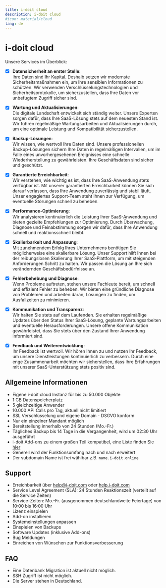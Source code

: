 ```yaml
---
title: i-doit cloud
description: i-doit cloud
#icon: material/cloud
lang: de
---
```


# i-doit cloud

Unsere Services im Überblick:

-   [x] **Datensicherheit an erster Stelle**:<br> Ihre Daten sind Ihr Kapital. Deshalb setzen wir modernste Sicherheitsmaßnahmen ein, um Ihre sensiblen Informationen zu schützen. Wir verwenden Verschlüsselungstechnologien und Sicherheitsprotokolle, um sicherzustellen, dass Ihre Daten vor unbefugtem Zugriff sicher sind.

-   [x] **Wartung und Aktualisierungen**:<br> Die digitale Landschaft entwickelt sich ständig weiter. Unsere Experten sorgen dafür, dass Ihre SaaS-Lösung stets auf dem neuesten Stand ist. Wir führen regelmäßige Wartungsarbeiten und Aktualisierungen durch, um eine optimale Leistung und Kompatibilität sicherzustellen.

-   [x] **Backup-Lösungen**:<br> Wir wissen, wie wertvoll Ihre Daten sind. Unsere professionellen Backup-Lösungen sichern Ihre Daten in regelmäßigen Intervallen, um im Falle eines unvorhergesehenen Ereignisses eine schnelle Wiederherstellung zu gewährleisten. Ihre Geschäftsdaten sind sicher und geschützt.

-   [x] **Garantierte Erreichbarkeit**:<br> Wir verstehen, wie wichtig es ist, dass Ihre SaaS-Anwendung stets verfügbar ist. Mit unserer garantierten Erreichbarkeit können Sie sich darauf verlassen, dass Ihre Anwendung zuverlässig und stabil läuft. Unser engagiertes Support-Team steht Ihnen zur Verfügung, um eventuelle Störungen schnell zu beheben.

-   [x] **Performance-Optimierung**:<br> Wir analysieren kontinuierlich die Leistung Ihrer SaaS-Anwendung und bieten gezielte Empfehlungen zur Optimierung. Durch Überwachung, Diagnose und Feinabstimmung sorgen wir dafür, dass Ihre Anwendung schnell und reaktionsschnell bleibt.

-   [x] **Skalierbarkeit und Anpassung**:<br> Mit zunehmendem Erfolg Ihres Unternehmens benötigen Sie möglicherweise eine skalierbare Lösung. Unser Support hilft Ihnen bei der reibungslosen Skalierung Ihrer SaaS-Plattform, um mit steigenden Anforderungen Schritt zu halten. Wir passen die Lösung an Ihre sich verändernden Geschäftsbedürfnisse an.

-   [x] **Fehlerbehebung und Diagnose**:<br> Wenn Probleme auftreten, stehen unsere Fachleute bereit, um schnell und effizient Fehler zu beheben. Wir bieten eine gründliche Diagnose von Problemen und arbeiten daran, Lösungen zu finden, um Ausfallzeiten zu minimieren.

-   [x] **Kommunikation und Transparenz**:<br> Wir halten Sie stets auf dem Laufenden. Sie erhalten regelmäßige Updates über den Status Ihrer SaaS-Lösung, geplante Wartungsarbeiten und eventuelle Herausforderungen. Unsere offene Kommunikation gewährleistet, dass Sie stets über den Zustand Ihrer Anwendung informiert sind.

-   [x] **Feedback und Weiterentwicklung**:<br> Ihr Feedback ist wertvoll. Wir hören Ihnen zu und nutzen Ihr Feedback, um unsere Dienstleistungen kontinuierlich zu verbessern. Durch eine enge Zusammenarbeit möchten wir sicherstellen, dass Ihre Erfahrungen mit unserer SaaS-Unterstützung stets positiv sind.

## Allgemeine Informationen

-   Eigene i-doit cloud Instanz für bis zu 50.000 Objekte
-   1 GB Datenspeicherplatz
-   5 gleichzeitige Anwender
-   10.000 API Calls pro Tag, aktuell nicht limitiert
-   SSL Verschlüsselung und eigene Domain - DSGVO konform
-   Nur ein einzelner Mandant möglich
-   Bereitstellung innerhalb von 24 Stunden (Mo.-Fr.)
-   Tägliches Backup bis 14 Tage in die Vergangenheit, wird um 02:30 Uhr ausgeführt
-   i-doit Add-ons zu einem großen Teil kompatibel, eine Liste finden Sie [hier](https://www.i-doit.com/i-doit/add-ons/)
-   Generell wird der Funktionsumfang nach und nach erweitert
-   Der subdomain Name ist frei wählbar z.B. `name.i-doit.online`

## Support

-   Erreichbarkeit über <help@i-doit.com> oder [help.i-doit.com](https://help.i-doit.com)
-   Service Level Agreement (SLA): 24 Stunden Reaktionszeit (verteilt auf die Service Zeiten)
-   Service-Zeiten: Mo.-Fr. (ausgenommen deutschlandweite Feiertage) von 10:00 bis 16:00 Uhr
-   Lizenz einspielen
-   Add-on installieren
-   Systemeinstellungen anpassen
-   Einspielen von Backups
-   Software Updates (inklusive Add-ons)
-   Bug Meldungen
-   Einreichen von Wünschen zur Funktionsverbesserung
<!--
## Hotfixes

## PHP Version

## i-doit Update

## Migration zu i-doit cloud
-->
## FAQ

-   Eine Datenbank Migration ist aktuell nicht möglich.
-   SSH Zugriff ist nicht möglich.
-   Die Server stehen in Deutschland.

